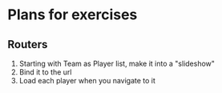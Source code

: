 Plans for exercises
=====================

## Routers

1. Starting with Team as Player list, make it into a "slideshow"
2. Bind it to the url
3. Load each player when you navigate to it
